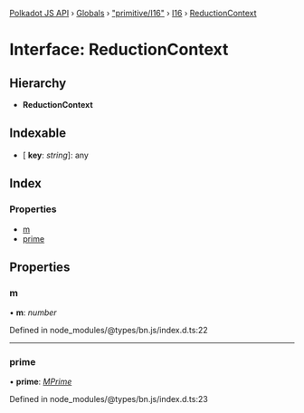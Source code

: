 [Polkadot JS API](../README.md) › [Globals](../globals.md) › ["primitive/I16"](../modules/_primitive_i16_.md) › [I16](../classes/_primitive_i16_.i16.md) › [ReductionContext](_primitive_i16_.i16.reductioncontext.md)

# Interface: ReductionContext

## Hierarchy

* **ReductionContext**

## Indexable

* \[ **key**: *string*\]: any

## Index

### Properties

* [m](_primitive_i16_.i16.reductioncontext.md#m)
* [prime](_primitive_i16_.i16.reductioncontext.md#prime)

## Properties

###  m

• **m**: *number*

Defined in node_modules/@types/bn.js/index.d.ts:22

___

###  prime

• **prime**: *[MPrime](_interfaces_runtime_types_.accountindex.mprime.md)*

Defined in node_modules/@types/bn.js/index.d.ts:23
